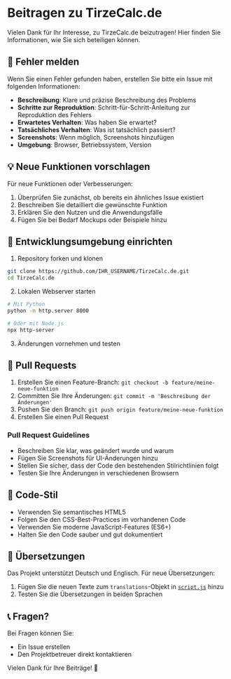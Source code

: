 # Beitragen zu TirzeCalc.de

Vielen Dank für Ihr Interesse, zu TirzeCalc.de beizutragen! Hier finden Sie Informationen, wie Sie sich beteiligen können.

## 🐛 Fehler melden

Wenn Sie einen Fehler gefunden haben, erstellen Sie bitte ein Issue mit folgenden Informationen:

- **Beschreibung**: Klare und präzise Beschreibung des Problems
- **Schritte zur Reproduktion**: Schritt-für-Schritt-Anleitung zur Reproduktion des Fehlers
- **Erwartetes Verhalten**: Was haben Sie erwartet?
- **Tatsächliches Verhalten**: Was ist tatsächlich passiert?
- **Screenshots**: Wenn möglich, Screenshots hinzufügen
- **Umgebung**: Browser, Betriebssystem, Version

## 💡 Neue Funktionen vorschlagen

Für neue Funktionen oder Verbesserungen:

1. Überprüfen Sie zunächst, ob bereits ein ähnliches Issue existiert
2. Beschreiben Sie detailliert die gewünschte Funktion
3. Erklären Sie den Nutzen und die Anwendungsfälle
4. Fügen Sie bei Bedarf Mockups oder Beispiele hinzu

## 🔧 Entwicklungsumgebung einrichten

1. Repository forken und klonen
```bash
git clone https://github.com/IHR_USERNAME/TirzeCalc.de.git
cd TirzeCalc.de
```

2. Lokalen Webserver starten
```bash
# Mit Python
python -m http.server 8000

# Oder mit Node.js
npx http-server
```

3. Änderungen vornehmen und testen

## 📝 Pull Requests

1. Erstellen Sie einen Feature-Branch: `git checkout -b feature/meine-neue-funktion`
2. Committen Sie Ihre Änderungen: `git commit -m 'Beschreibung der Änderungen'`
3. Pushen Sie den Branch: `git push origin feature/meine-neue-funktion`
4. Erstellen Sie einen Pull Request

### Pull Request Guidelines

- Beschreiben Sie klar, was geändert wurde und warum
- Fügen Sie Screenshots für UI-Änderungen hinzu
- Stellen Sie sicher, dass der Code den bestehenden Stilrichtlinien folgt
- Testen Sie Ihre Änderungen in verschiedenen Browsern

## 🎨 Code-Stil

- Verwenden Sie semantisches HTML5
- Folgen Sie den CSS-Best-Practices im vorhandenen Code
- Verwenden Sie moderne JavaScript-Features (ES6+)
- Halten Sie den Code sauber und gut dokumentiert

## 📄 Übersetzungen

Das Projekt unterstützt Deutsch und Englisch. Für neue Übersetzungen:

1. Fügen Sie die neuen Texte zum `translations`-Objekt in [`script.js`](script.js) hinzu
2. Testen Sie die Übersetzungen in beiden Sprachen

## 📞 Fragen?

Bei Fragen können Sie:
- Ein Issue erstellen
- Den Projektbetreuer direkt kontaktieren

Vielen Dank für Ihre Beiträge! 🙏